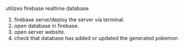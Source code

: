 utilizes firebase realtime database

1. firebase serve/deploy the server via terminal.
2. open database in firebase.
3. open server website.
4. check that database has added or updated the generated pokemon
